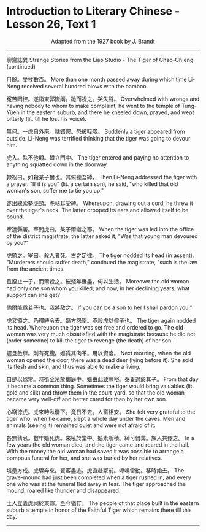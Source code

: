# Introduction to Literary Chinese - Lesson 26, Text 1

<center>Adapted from the 1927 book by J. Brandt</center>

---

聊齋誌異
Strange Stories from the Liao Studio - The Tiger of Chao-Ch'eng (continued)

月餘。受杖數百。
More than one month passed away during which time Li-Neng received several hundred blows with the bamboo.

寃苦罔控。遂詣東郭嶽廟。跪而祝之。哭失聲。
Overwhelmed with wrongs and having nobody to whom to make complaint, he went to the temple of Tung-Yüeh in the eastern suburb, and there he kneeled down, prayed, and wept bitterly (lit. till he lost his voice).

無何。一虎自外來。隷錯愕。恐被咥噬。
Suddenly a tiger appeared from outside. Li-Neng was terrified thinking that the tiger was going to devour him.

虎入。殊不他顧。蹲立門中。
The tiger entered and paying no attention to anything squatted down in the doorway.

隷祝曰。如殺某子爾也。其俯聽吾縛。
Then Li-Neng addressed the tiger with a prayer. "If it is you" (lit. a certain son), he said, "who killed that old woman's son, suffer me to tie you up."

遂出線索勢虎頸。虎帖耳受縛。
Whereupon, drawing out a cord, he threw it over the tiger's neck. The latter drooped its ears and allowed itself to be bound.

牽達縣署。宰問虎曰。某子爾噬之耶。
When the tiger was led into the office of the district magistrate, the latter asked it, "Was that young man devoured by you?"

虎領之。宰曰。殺人者死。古之定律。
The tiger nodded its head (in assent). "Murderers should suffer death," continued the magistrate, "such is the law from the ancient times.

且嫗止一子。而爾殺之。彼殘年垂盡。何以生活。
Moreover the old woman had only one son whom you killed; and now, in her declining years, what support can she get?

倘爾能爲若子也。我將赦之。
If you can be a son to her I shall pardon you."

虎又領之。乃釋縛令去。嫗方怨宰。不殺虎以償子也。
The tiger again nodded its head. Whereupon the tiger was set free and ordered to go. The old woman was very much dissatisfied with the magistrate because he did not (order someone) to kill the tiger to revenge (the death) of her son.

遲旦啟扉。則有死鹿。嫗貨其肉革。用以資度。
Next morning, when the old woman opened the door, there was a dead deer (lying before it). She sold its flesh and skin, and thus was able to make a living.

自是以爲常。時銜金帛於擲庭中。嫗由此致豐裕。泰養過於其子。
From that day it became a common thing. Sometimes the tiger would bring valuables (lit. gold and silk) and throw them in the court-yard, so that the old woman became very well-off and better cared for than by her own son.

心竊徳虎。虎來時臥簷下。竟日不去。人畜相安。
She felt very grateful to the tiger who, when he came, slept a whole day under the caves. Men and animals (seeing it) remained quiet and were not afraid of it.

各無猜忌。數年嫗死虎。來吼於堂中。嫗素所積。綽可營葬。族人共瘞之。
In a few years the old woman died, and the tiger came and roared in the hall. With the money the old woman had saved it was possible to arrange a pompous funeral for her, and she was buried by her relatives.

墳壘方成。虎驟奔來。賓客盡逃。虎直赴冢前。嘷鳴雷動。移時始去。
The grave-mound had just been completed when a tiger rushed in, and every one who was at the funeral fled away in fear. The tiger approached the mound, roared like thunder and disappeared.

土人立義虎祠於東郊。至今猶存。
The people of that place built in the eastern suburb a temple in honor of the Faithful Tiger which remains there till this day.

---
